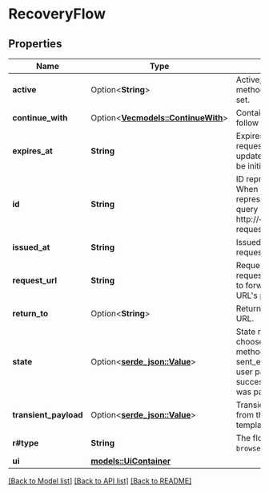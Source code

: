 # RecoveryFlow

## Properties

Name | Type | Description | Notes
------------ | ------------- | ------------- | -------------
**active** | Option<**String**> | Active, if set, contains the recovery method that is being used. It is initially not set. | [optional]
**continue_with** | Option<[**Vec<models::ContinueWith>**](continueWith.md)> | Contains possible actions that could follow this flow | [optional]
**expires_at** | **String** | ExpiresAt is the time (UTC) when the request expires. If the user still wishes to update the setting, a new request has to be initiated. | 
**id** | **String** | ID represents the request's unique ID. When performing the recovery flow, this represents the id in the recovery ui's query parameter: http://<selfservice.flows.recovery.ui_url>?request=<id> | 
**issued_at** | **String** | IssuedAt is the time (UTC) when the request occurred. | 
**request_url** | **String** | RequestURL is the initial URL that was requested from Ory Kratos. It can be used to forward information contained in the URL's path or query for example. | 
**return_to** | Option<**String**> | ReturnTo contains the requested return_to URL. | [optional]
**state** | Option<[**serde_json::Value**](.md)> | State represents the state of this request:  choose_method: ask the user to choose a method (e.g. recover account via email) sent_email: the email has been sent to the user passed_challenge: the request was successful and the recovery challenge was passed. | 
**transient_payload** | Option<[**serde_json::Value**](.md)> | TransientPayload is used to pass data from the recovery flow to hooks and email templates | [optional]
**r#type** | **String** | The flow type can either be `api` or `browser`. | 
**ui** | [**models::UiContainer**](uiContainer.md) |  | 

[[Back to Model list]](../README.md#documentation-for-models) [[Back to API list]](../README.md#documentation-for-api-endpoints) [[Back to README]](../README.md)


